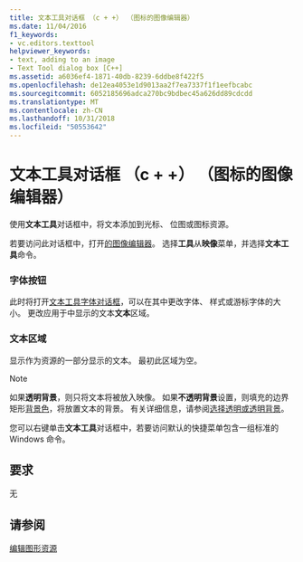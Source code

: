 ```yaml
---
title: 文本工具对话框 （c + +） （图标的图像编辑器）
ms.date: 11/04/2016
f1_keywords:
- vc.editors.texttool
helpviewer_keywords:
- text, adding to an image
- Text Tool dialog box [C++]
ms.assetid: a6036ef4-1871-40db-8239-6ddbe8f422f5
ms.openlocfilehash: de12ea4053e1d9013aa2f7ea7337f1f1eefbcabc
ms.sourcegitcommit: 6052185696adca270bc9bdbec45a626dd89cdcdd
ms.translationtype: MT
ms.contentlocale: zh-CN
ms.lasthandoff: 10/31/2018
ms.locfileid: "50553642"
---
```

# <a name="text-tool-dialog-box-c-image-editor-for-icons"></a>文本工具对话框 （c + +） （图标的图像编辑器）

使用**文本工具**对话框中，将文本添加到光标、 位图或图标资源。

若要访问此对话框中，打开[的图像编辑器](../windows/window-panes-image-editor-for-icons.md)。 选择**工具**从**映像**菜单，并选择**文本工具**命令。

### <a name="font-button"></a>字体按钮

此时将打开[文本工具字体对话框](../windows/text-tool-font-dialog-box-image-editor-for-icons.md)，可以在其中更改字体、 样式或游标字体的大小。 更改应用于中显示的文本**文本**区域。

### <a name="text-area"></a>文本区域

显示作为资源的一部分显示的文本。 最初此区域为空。

> [!NOTE]
> 如果**透明背景**，则只将文本将被放入映像。 如果**不透明背景**设置，则填充的边界矩形[背景色](../windows/selecting-foreground-or-background-colors-image-editor-for-icons.md)，将放置文本的背景。 有关详细信息，请参阅[选择透明或透明背景](../windows/choosing-a-transparent-or-opaque-background-image-editor-for-icons.md)。

您可以右键单击**文本工具**对话框中，若要访问默认的快捷菜单包含一组标准的 Windows 命令。

## <a name="requirements"></a>要求

无

## <a name="see-also"></a>请参阅

[编辑图形资源](../windows/editing-graphical-resources-image-editor-for-icons.md)
